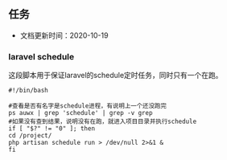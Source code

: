 ## 任务

- 文档更新时间：2020-10-19

### laravel schedule

这段脚本用于保证laravel的schedule定时任务，同时只有一个在跑。

```shell
#!/bin/bash

#查看是否有名字是schedule进程，有说明上一个还没跑完
ps auwx | grep 'schedule' | grep -v grep
#如果没有查到结果，说明没有在跑，就进入项目目录并执行schedule
if [ "$?" != "0" ]; then
cd /project/
php artisan schedule run > /dev/null 2>&1 &
fi
```
